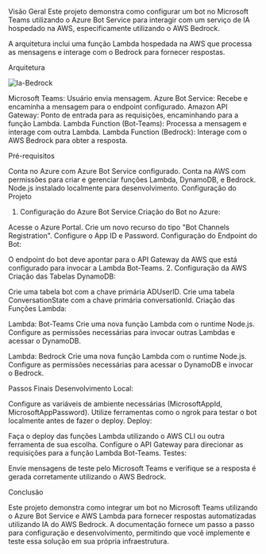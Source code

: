 Visão Geral
Este projeto demonstra como configurar um bot no Microsoft Teams utilizando o Azure Bot Service para interagir com um serviço de IA hospedado na AWS, especificamente utilizando o AWS Bedrock. 

A arquitetura inclui uma função Lambda hospedada na AWS que processa as mensagens e interage com o Bedrock para fornecer respostas.

Arquitetura

![Ia-Bedrock](https://github.com/vcruz40/teams-bedrock/assets/32345339/e141a0d5-1345-4adf-b5ea-c40795c01a4c)


Microsoft Teams: Usuário envia mensagem.
Azure Bot Service: Recebe e encaminha a mensagem para o endpoint configurado.
Amazon API Gateway: Ponto de entrada para as requisições, encaminhando para a função Lambda.
Lambda Function (Bot-Teams): Processa a mensagem e interage com outra Lambda.
Lambda Function (Bedrock): Interage com o AWS Bedrock para obter a resposta.

Pré-requisitos

Conta no Azure com Azure Bot Service configurado.
Conta na AWS com permissões para criar e gerenciar funções Lambda, DynamoDB, e Bedrock.
Node.js instalado localmente para desenvolvimento.
Configuração do Projeto


1. Configuração do Azure Bot Service
Criação do Bot no Azure:

Acesse o Azure Portal.
Crie um novo recurso do tipo "Bot Channels Registration".
Configure o App ID e Password.
Configuração do Endpoint do Bot:

O endpoint do bot deve apontar para o API Gateway da AWS que está configurado para invocar a Lambda Bot-Teams.
2. Configuração da AWS
Criação das Tabelas DynamoDB:

Crie uma tabela bot com a chave primária ADUserID.
Crie uma tabela ConversationState com a chave primária conversationId.
Criação das Funções Lambda:

Lambda: Bot-Teams
Crie uma nova função Lambda com o runtime Node.js.
Configure as permissões necessárias para invocar outras Lambdas e acessar o DynamoDB.

Lambda: Bedrock
Crie uma nova função Lambda com o runtime Node.js.
Configure as permissões necessárias para acessar o DynamoDB e invocar o Bedrock.

Passos Finais
Desenvolvimento Local:

Configure as variáveis de ambiente necessárias (MicrosoftAppId, MicrosoftAppPassword).
Utilize ferramentas como o ngrok para testar o bot localmente antes de fazer o deploy.
Deploy:

Faça o deploy das funções Lambda utilizando o AWS CLI ou outra ferramenta de sua escolha.
Configure o API Gateway para direcionar as requisições para a função Lambda Bot-Teams.
Testes:

Envie mensagens de teste pelo Microsoft Teams e verifique se a resposta é gerada corretamente utilizando o AWS Bedrock.

Conclusão

Este projeto demonstra como integrar um bot no Microsoft Teams utilizando o Azure Bot Service e AWS Lambda para fornecer respostas automatizadas utilizando IA do AWS Bedrock. A documentação fornece um passo a passo para configuração e desenvolvimento, permitindo que você implemente e teste essa solução em sua própria infraestrutura.


